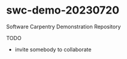 # swc-demo-20230720

Software Carpentry Demonstration Repository


TODO
* invite somebody to collaborate
